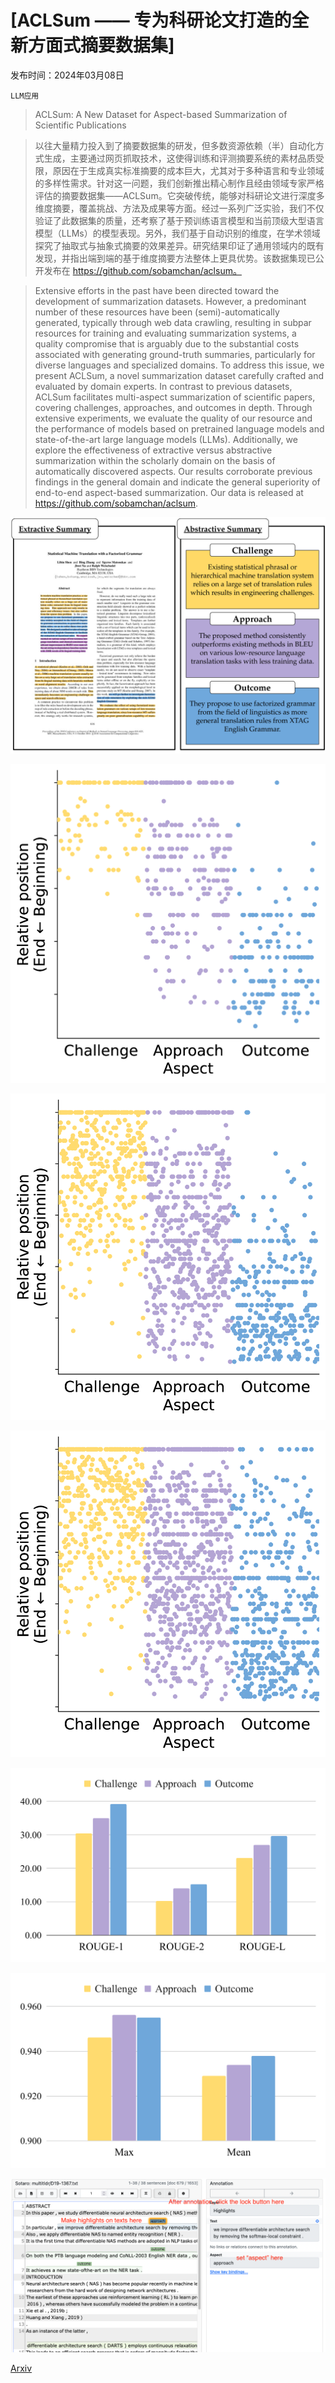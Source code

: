# [ACLSum —— 专为科研论文打造的全新方面式摘要数据集]

发布时间：2024年03月08日

`LLM应用`

> ACLSum: A New Dataset for Aspect-based Summarization of Scientific Publications

> 以往大量精力投入到了摘要数据集的研发，但多数资源依赖（半）自动化方式生成，主要通过网页抓取技术，这使得训练和评测摘要系统的素材品质受限，原因在于生成真实标准摘要的成本巨大，尤其对于多种语言和专业领域的多样性需求。针对这一问题，我们创新推出精心制作且经由领域专家严格评估的摘要数据集——ACLSum。它突破传统，能够对科研论文进行深度多维度摘要，覆盖挑战、方法及成果等方面。经过一系列广泛实验，我们不仅验证了此数据集的质量，还考察了基于预训练语言模型和当前顶级大型语言模型（LLMs）的模型表现。另外，我们基于自动识别的维度，在学术领域探究了抽取式与抽象式摘要的效果差异。研究结果印证了通用领域内的既有发现，并指出端到端的基于维度摘要方法整体上更具优势。该数据集现已公开发布在 https://github.com/sobamchan/aclsum。

> Extensive efforts in the past have been directed toward the development of summarization datasets. However, a predominant number of these resources have been (semi)-automatically generated, typically through web data crawling, resulting in subpar resources for training and evaluating summarization systems, a quality compromise that is arguably due to the substantial costs associated with generating ground-truth summaries, particularly for diverse languages and specialized domains. To address this issue, we present ACLSum, a novel summarization dataset carefully crafted and evaluated by domain experts. In contrast to previous datasets, ACLSum facilitates multi-aspect summarization of scientific papers, covering challenges, approaches, and outcomes in depth. Through extensive experiments, we evaluate the quality of our resource and the performance of models based on pretrained language models and state-of-the-art large language models (LLMs). Additionally, we explore the effectiveness of extractive versus abstractive summarization within the scholarly domain on the basis of automatically discovered aspects. Our results corroborate previous findings in the general domain and indicate the general superiority of end-to-end aspect-based summarization. Our data is released at https://github.com/sobamchan/aclsum.

![ACLSum —— 专为科研论文打造的全新方面式摘要数据集](../../../paper_images/2403.05303/x1.png)

![ACLSum —— 专为科研论文打造的全新方面式摘要数据集](../../../paper_images/2403.05303/x2.png)

![ACLSum —— 专为科研论文打造的全新方面式摘要数据集](../../../paper_images/2403.05303/x3.png)

![ACLSum —— 专为科研论文打造的全新方面式摘要数据集](../../../paper_images/2403.05303/x4.png)

![ACLSum —— 专为科研论文打造的全新方面式摘要数据集](../../../paper_images/2403.05303/x5.png)

![ACLSum —— 专为科研论文打造的全新方面式摘要数据集](../../../paper_images/2403.05303/x6.png)

![ACLSum —— 专为科研论文打造的全新方面式摘要数据集](../../../paper_images/2403.05303/inception.png)

[Arxiv](https://arxiv.org/abs/2403.05303)
